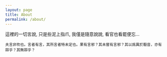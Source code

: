 ```yaml
---
layout: page
title: About
permalink: /about/
---
```


這裡的一切言說, 只是些泥上指爪, 我僅是隨意說說, 看官也看罷便忘...
```
夫言非吹也。言者有言，其所言者特未定也。果有言邪？其未嘗有言邪？其以爲異於鷇音，亦有辯乎？其無辯乎？
```
 
